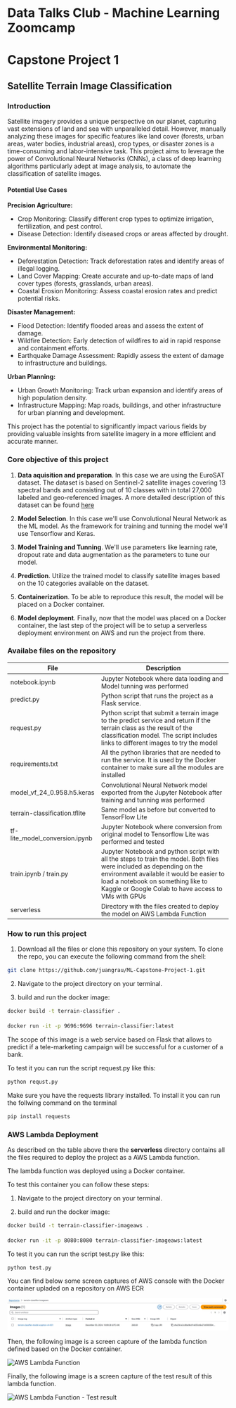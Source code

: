 # Data Talks Club - Machine Learning Zoomcamp
# Capstone Project 1

## Satellite Terrain Image Classification

### Introduction

Satellite imagery provides a unique perspective on our planet, capturing vast extensions of land and sea with unparalleled detail. However, manually analyzing these images for specific features like land cover (forests, urban areas, water bodies, industrial areas), crop types, or disaster zones is a time-consuming and labor-intensive task. This project aims to leverage the power of Convolutional Neural Networks (CNNs), a class of deep learning algorithms particularly adept at image analysis, to automate the classification of satellite images.

#### Potential Use Cases

**Precision Agriculture:**
- Crop Monitoring: Classify different crop types to optimize irrigation, fertilization, and pest control.
- Disease Detection: Identify diseased crops or areas affected by drought.

**Environmental Monitoring:**
- Deforestation Detection: Track deforestation rates and identify areas of illegal logging.
- Land Cover Mapping: Create accurate and up-to-date maps of land cover types (forests, grasslands, urban areas).
- Coastal Erosion Monitoring: Assess coastal erosion rates and predict potential risks.

**Disaster Management:**
- Flood Detection: Identify flooded areas and assess the extent of damage.
- Wildfire Detection: Early detection of wildfires to aid in rapid response and containment efforts.
- Earthquake Damage Assessment: Rapidly assess the extent of damage to infrastructure and buildings.

**Urban Planning:**
- Urban Growth Monitoring: Track urban expansion and identify areas of high population density.
- Infrastructure Mapping: Map roads, buildings, and other infrastructure for urban planning and development.

This project has the potential to significantly impact various fields by providing valuable insights from satellite imagery in a more efficient and accurate manner.

### Core objective of this project

1. **Data aquisition and preparation**. In this case we are using the EuroSAT dataset. The dataset is based on Sentinel-2 satellite images covering 13 spectral bands and consisting out of 10 classes with in total 27,000 labeled and geo-referenced images. A more detailed description of this dataset can be found [here]('https://github.com/phelber/eurosat')

2. **Model Selection**. In this case we'll use Convolutional Neural Network as the ML model. As the framework for training and tunning the model we'll use Tensorflow and Keras.

3. **Model Training and Tunning**. We'll use parameters like learning rate, dropout rate and data augmentation as the parameters to tune our model.

4. **Prediction**. Utilize the trained model to classify satellite images based on the 10 categories available on the dataset.

5. **Containerization**. To be able to reproduce this result, the model will be placed on a Docker container. 

6. **Model deployment**. Finally, now that the model was placed on a Docker container, the last step of the project will be to setup a serverless deployment environment on AWS and run the project from there.

### Availabe files on the repository

| File | Description |
| ----------- | ----------- |
| notebook.ipynb | Jupyter Notebook where data loading and Model tunning was performed |
| predict.py | Python script that runs the project as a Flask service. |
| request.py | Python script that submit a terrain image to the predict service and return if the terrain class as the result of the classification model. The script includes links to different images to try the model |
| requirements.txt | All the python libraries that are needed to run the service. It is used by the Docker container to make sure all the modules are installed |
| model_vf_24_0.958.h5.keras | Convolutional Neural Network model exported from the Jupyter Notebook after training and tunning was performed |
| terrain-classification.tflite | Same model as before but converted to TensorFlow Lite |
| tf-lite_model_conversion.ipynb | Jupyter Notebook where conversion from original model to Tensorflow Lite was performed and tested |
| train.ipynb / train.py | Jupyter Notebook and python script with all the steps to train the model. Both files were included as depending on the environment available it would be easier to load a notebook on something like to Kaggle or Google Colab to have access to VMs with GPUs |
| serverless | Directory with the files created to deploy the model on AWS Lambda Function | 

### How to run this project


1. Download all the files or clone this repository on your system. To clone the repo, you can execute the following command from the shell:

``` sh
git clone https://github.com/juangrau/ML-Capstone-Project-1.git
```

2. Navigate to the project directory on your terminal.

3. build and run the docker image:

``` sh
docker build -t terrain-classifier .

docker run -it -p 9696:9696 terrain-classifier:latest
```

The scope of this image is a web service based on Flask that allows to predict if a tele-marketing campaign will be successful for a customer of a bank.

To test it you can run the script request.py like this:

``` sh
python requst.py
```

Make sure you have the requests library installed. To install it you can run the follwing command on the terminal

``` sh
pip install requests
```

### AWS Lambda Deployment

As described on the table above there the **serverless** directory contains all the files required to deploy the project as a AWS Lambda function.

The lambda function was deployed using a Docker container.

To test this container you can follow these steps:

1. Navigate to the project directory on your terminal.

2. build and run the docker image:

``` sh
docker build -t terrain-classifier-imageaws .

docker run -it -p 8080:8080 terrain-classifier-imageaws:latest
```

To test it you can run the script test.py like this:

``` sh
python test.py
```

You can find below some screen captures of AWS console with the Docker container upladed on a repository on AWS ECR

![Docker container on AWS ECR](serverless/images/ecr.jpg)

Then, the following image is a screen capture of the lambda function defined based on the Docker container.

![AWS Lambda Function](images/lambda_fuction.jpg)

Finally, the following image is a screen capture of the test result of this lambda function.

![AWS Lambda Function - Test result](images/test-result.jpg)

